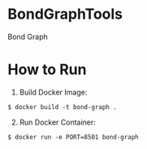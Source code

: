 # BondGraphTools
Bond Graph

# How to Run

1. Build Docker Image:
```
$ docker build -t bond-graph .
```
2. Run Docker Container:
```
$ docker run -e PORT=8501 bond-graph
```
